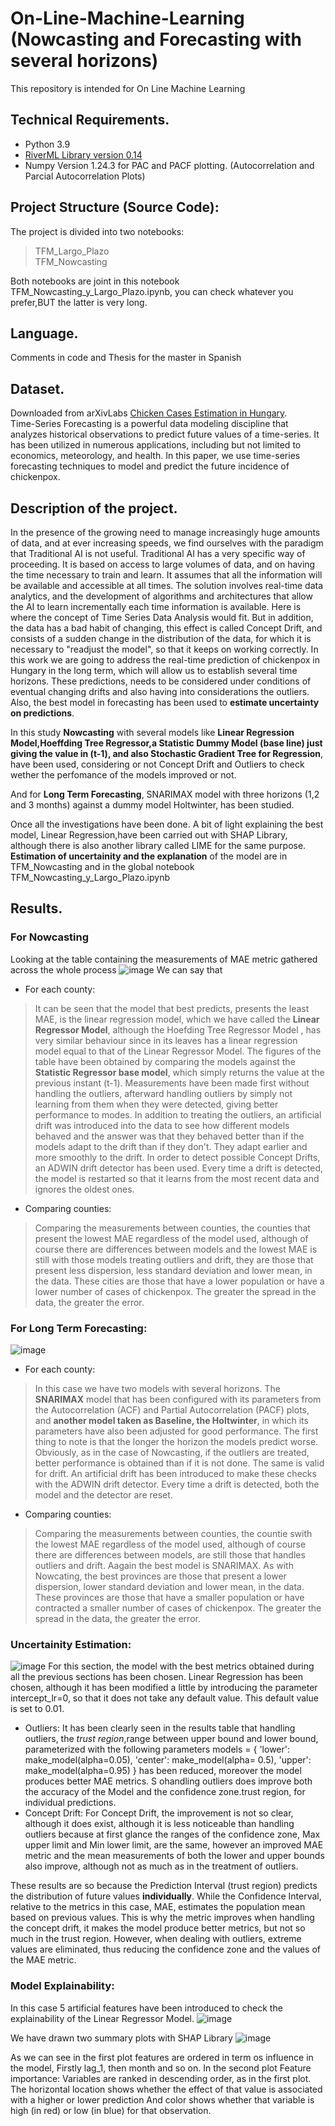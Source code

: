 # On-Line-Machine-Learning (Nowcasting and Forecasting with several horizons)
This repository is intended for On Line Machine Learning
## Technical Requirements.
* Python 3.9
* [RiverML Library version 0.14](https://riverml.xyz/0.14.0/)
* Numpy Version 1.24.3 for PAC and PACF plotting. (Autocorrelation and Parcial Autocorrelation Plots)
## Project Structure (Source Code): 
The project is divided into two notebooks:
> TFM_Largo_Plazo <br>
> TFM_Nowcasting <br>

Both notebooks are joint in this notebook TFM_Nowcasting_y_Largo_Plazo.ipynb, you can check whatever you prefer,BUT the latter is very long.<br>

## Language.
Comments in code and Thesis for the master in Spanish<br>

## Dataset.
Downloaded from arXivLabs [Chicken Cases Estimation in Hungary](https://doi.org/10.48550/arXiv.2209.14129).<br>
Time-Series Forecasting is a powerful data modeling discipline that analyzes historical observations to predict future values of a time-series. It has been utilized in numerous applications, including but not limited to economics, meteorology, and health. In this paper, we use time-series forecasting techniques to model and predict the future incidence of chickenpox.
 
## Description of the project.
In the presence of the growing need to manage increasingly huge amounts of data, and at ever increasing speeds, we find ourselves with the paradigm that Traditional AI is not useful. Traditional AI has a very specific way of proceeding. It is based on access to large volumes of data, and on having the time necessary to train and learn. It assumes that all the information will be available and accessible at all times.
The solution involves real-time data analytics, and the development of algorithms and architectures that allow the AI to learn incrementally each time information is available. Here is where the concept of Time Series Data Analysis would fit. But in addition, the data has a bad habit of changing, this effect is called Concept Drift, and consists of a sudden change in the distribution of the data, for which it is necessary to "readjust the model", so that it keeps on working correctly. In this work we are going to address the real-time prediction of chickenpox in Hungary in the long term, which will allow us to establish several time horizons. These predictions, needs to be considered under conditions of eventual changing drifts and also having into considerations the outliers.<br>
Also, the best model in forecasting has been used to **estimate uncertainty on predictions**.<br>

In this study **Nowcasting** with several models like **Linear Regression Model,Hoeffding Tree Regressor,a Statistic Dummy Model (base line) just giving the value in (t-1), and also Stochastic Gradient Tree for Regression**, have been used, considering or not Concept Drift and Outliers to check wether the perfomance of the models improved or not.

And for **Long Term Forecasting**, SNARIMAX model with three horizons (1,2 and 3 months) against a dummy model Holtwinter, has been studied.

Once all the investigations have been done. A bit of light explaining the best model, Linear Regression,have been carried out with SHAP Library, although there is also another library called LIME for the same purpose.
**Estimation of uncertainity and the explanation** of the model are in TFM_Nowcasting and in the global notebook TFM_Nowcasting_y_Largo_Plazo.ipynb <br>

## Results.
### For Nowcasting
Looking at the table containing the measurements of MAE metric gathered across the whole process
![image](https://user-images.githubusercontent.com/66425146/209072982-c3f90426-8824-45b6-9e71-c3efe25c25e7.png)
We can say that 
* For each county:
>It can be seen that the model that best predicts, presents the least MAE, is the linear regression model, which we have called the **Linear Regressor Model**, although the Hoefding Tree Regressor Model , has very similar behaviour since in its leaves  has a linear regression model equal to that of the Linear Regressor Model. The figures of the table have been obtained by comparing the models against the **Statistic Regressor base model**, which simply returns the value at the previous instant (t-1).
Measurements have been made first without handling the outliers, afterward handling outliers by simply not learning from them when they were detected, giving better performance to modes. In addition to treating the outliers, an artificial drift was introduced into the data to see how  different models behaved and the answer was that they behaved better than if the models adapt to the drift than if they don't. They adapt earlier and more smoothly to the drift. In order to detect possible Concept Drifts, an ADWIN drift detector has been used. Every time a drift is detected, the model is restarted so that it learns from the most recent data and ignores the oldest ones.
* Comparing counties:
>Comparing the measurements between counties, the counties that present the lowest MAE regardless of the model used, although of course there are differences between models and the lowest MAE is still with those models treating  outliers and drift, they are those that present less dispersion, less standard deviation and lower mean, in the data. These cities are those that have a lower population or have a lower number of cases of chickenpox. The greater the spread in the data, the greater the error.

### For Long Term Forecasting:
![image](https://user-images.githubusercontent.com/66425146/209214675-39efb656-694b-49d5-9633-cb893ad63ef6.png)

* For each county:
 >In this case we have two models with several horizons. The **SNARIMAX** model that has been configured with its parameters from the Autocorrelation (ACF) and Partial Autocorrelation (PACF) plots, and **another model taken as Baseline, the Holtwinter**, in which its parameters have also been adjusted for good performance. The first thing to note is that the longer the horizon the models predict worse. Obviously, as in the case of Nowcasting, if the outliers are treated, better performance is obtained than if it is not done. The same is valid for drift. An artificial drift has been introduced to make these checks with the ADWIN drift detector. Every time a drift is detected, both the model and the detector are reset.

* Comparing counties:
>Comparing the measurements between counties, the countie swith the lowest MAE regardless of the model used, although of course there are differences between models,  are still those that handles outliers and drift. Aagain the best model is SNARIMAX. As with Nowcating, the best provinces are those that present a lower dispersion, lower standard deviation and lower mean, in the data. These provinces are those that have a smaller population or have contracted a smaller number of cases of chickenpox. The greater the spread in the data, the greater the error.

### Uncertainity Estimation:
![image](https://user-images.githubusercontent.com/66425146/209218190-dcaa5818-09a0-461a-b411-4f64a2fd341b.png)
For this section, the model with the best metrics obtained during all the previous sections has been chosen. Linear Regression has been chosen, although it has been modified a little by introducing the parameter intercept_lr=0, so that it does not take any default value. This default value is set to 0.01.

* Outliers: It has been clearly seen in the results table that handling outliers, the *trust region*,range between upper bound and lower bound, parameterized with the following parameters models = { 'lower': make_model(alpha=0.05), 'center': make_model(alpha= 0.5), 'upper': make_model(alpha=0.95) } has been reduced, moreover the model produces better MAE metrics. S ohandling outliers does improve both the accuracy of the Model and the confidence zone.trust region, for individual predictions.<br>
* Concept Drift: For Concept Drift, the improvement is not so clear, although it does exist, although it is less noticeable than handling outliers because at first glance the ranges of the confidence zone, Max upper limit and Min lower limit, are the same, however an improved MAE metric and the mean measurements  of both the lower and upper bounds also improve, although not as much as in the treatment of outliers.

These results are so because the Prediction Interval (trust region) predicts the distribution of future values **individually**. While the Confidence Interval, relative to the metrics in this case, MAE, estimates the population mean based on previous values. This is why the metric improves when handling the concept drift, it makes the model produce better metrics, but not so much in the trust region. However, when dealing with outliers, extreme values are eliminated, thus reducing the confidence zone and the values of the MAE metric.

### Model Explainability:
In  this case 5 artificial features have been introduced to check the explainability of the Linear Regressor Model.
![image](https://user-images.githubusercontent.com/66425146/209220927-a755a1dd-1fb7-4e54-80cd-79e30075dc36.png)<br>

We have drawn two summary plots with SHAP Library
![image](https://user-images.githubusercontent.com/66425146/209221102-2dab39bc-74c3-4dcf-9cfd-ab83f077d0a9.png)

As we can see in the first plot features are ordered in term os influence in the model, Firstly lag_1, then month and so on. In the second plot Feature importance: Variables are ranked in descending order, as in the first plot. The horizontal location shows whether the effect of that value is associated with a higher or lower prediction And color shows whether that variable is high (in red) or low (in blue) for that observation.



